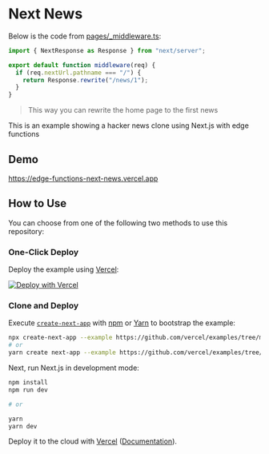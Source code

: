 # Next News

Below is the code from [pages/\_middleware.ts](pages/_middleware.ts):

```ts
import { NextResponse as Response } from "next/server";

export default function middleware(req) {
  if (req.nextUrl.pathname === "/") {
    return Response.rewrite("/news/1");
  }
}
```
> This way you can rewrite the home page to the first news

This is an example showing a hacker news clone using Next.js with edge functions

## Demo

https://edge-functions-next-news.vercel.app

## How to Use

You can choose from one of the following two methods to use this repository:

### One-Click Deploy

Deploy the example using [Vercel](https://vercel.com?utm_source=github&utm_medium=readme&utm_campaign=next-example):

[![Deploy with Vercel](https://vercel.com/button)](https://vercel.com/new/git/external?repository-url=https://github.com/vercel/examples/tree/main/edge-functions/next-news&project-name=next-news&repository-name=next-news)

### Clone and Deploy

Execute [`create-next-app`](https://github.com/vercel/next.js/tree/canary/packages/create-next-app) with [npm](https://docs.npmjs.com/cli/init) or [Yarn](https://yarnpkg.com/lang/en/docs/cli/create/) to bootstrap the example:

```bash
npx create-next-app --example https://github.com/vercel/examples/tree/main/edge-functions/next-news next-news
# or
yarn create next-app --example https://github.com/vercel/examples/tree/main/edge-functions/next-news next-news
```

Next, run Next.js in development mode:

```bash
npm install
npm run dev

# or

yarn
yarn dev
```

Deploy it to the cloud with [Vercel](https://vercel.com/new?utm_source=github&utm_medium=readme&utm_campaign=edge-middleware-eap) ([Documentation](https://nextjs.org/docs/deployment)).
